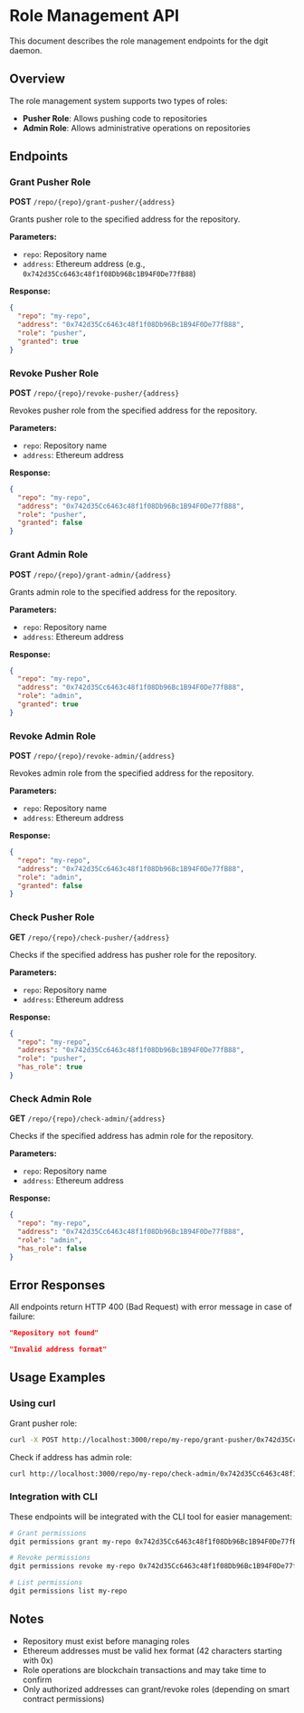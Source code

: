 # Role Management API

This document describes the role management endpoints for the dgit daemon.

## Overview

The role management system supports two types of roles:
- **Pusher Role**: Allows pushing code to repositories
- **Admin Role**: Allows administrative operations on repositories

## Endpoints

### Grant Pusher Role

**POST** `/repo/{repo}/grant-pusher/{address}`

Grants pusher role to the specified address for the repository.

**Parameters:**
- `repo`: Repository name
- `address`: Ethereum address (e.g., `0x742d35Cc6463c48f1f08Db96Bc1B94F0De77fB88`)

**Response:**
```json
{
  "repo": "my-repo",
  "address": "0x742d35Cc6463c48f1f08Db96Bc1B94F0De77fB88",
  "role": "pusher",
  "granted": true
}
```

### Revoke Pusher Role

**POST** `/repo/{repo}/revoke-pusher/{address}`

Revokes pusher role from the specified address for the repository.

**Parameters:**
- `repo`: Repository name
- `address`: Ethereum address

**Response:**
```json
{
  "repo": "my-repo",
  "address": "0x742d35Cc6463c48f1f08Db96Bc1B94F0De77fB88",
  "role": "pusher",
  "granted": false
}
```

### Grant Admin Role

**POST** `/repo/{repo}/grant-admin/{address}`

Grants admin role to the specified address for the repository.

**Parameters:**
- `repo`: Repository name
- `address`: Ethereum address

**Response:**
```json
{
  "repo": "my-repo",
  "address": "0x742d35Cc6463c48f1f08Db96Bc1B94F0De77fB88",
  "role": "admin",
  "granted": true
}
```

### Revoke Admin Role

**POST** `/repo/{repo}/revoke-admin/{address}`

Revokes admin role from the specified address for the repository.

**Parameters:**
- `repo`: Repository name
- `address`: Ethereum address

**Response:**
```json
{
  "repo": "my-repo",
  "address": "0x742d35Cc6463c48f1f08Db96Bc1B94F0De77fB88",
  "role": "admin",
  "granted": false
}
```

### Check Pusher Role

**GET** `/repo/{repo}/check-pusher/{address}`

Checks if the specified address has pusher role for the repository.

**Parameters:**
- `repo`: Repository name
- `address`: Ethereum address

**Response:**
```json
{
  "repo": "my-repo",
  "address": "0x742d35Cc6463c48f1f08Db96Bc1B94F0De77fB88",
  "role": "pusher",
  "has_role": true
}
```

### Check Admin Role

**GET** `/repo/{repo}/check-admin/{address}`

Checks if the specified address has admin role for the repository.

**Parameters:**
- `repo`: Repository name
- `address`: Ethereum address

**Response:**
```json
{
  "repo": "my-repo",
  "address": "0x742d35Cc6463c48f1f08Db96Bc1B94F0De77fB88",
  "role": "admin",
  "has_role": false
}
```

## Error Responses

All endpoints return HTTP 400 (Bad Request) with error message in case of failure:

```json
"Repository not found"
```

```json
"Invalid address format"
```

## Usage Examples

### Using curl

Grant pusher role:
```bash
curl -X POST http://localhost:3000/repo/my-repo/grant-pusher/0x742d35Cc6463c48f1f08Db96Bc1B94F0De77fB88
```

Check if address has admin role:
```bash
curl http://localhost:3000/repo/my-repo/check-admin/0x742d35Cc6463c48f1f08Db96Bc1B94F0De77fB88
```

### Integration with CLI

These endpoints will be integrated with the CLI tool for easier management:

```bash
# Grant permissions
dgit permissions grant my-repo 0x742d35Cc6463c48f1f08Db96Bc1B94F0De77fB88 pusher

# Revoke permissions  
dgit permissions revoke my-repo 0x742d35Cc6463c48f1f08Db96Bc1B94F0De77fB88

# List permissions
dgit permissions list my-repo
```

## Notes

- Repository must exist before managing roles
- Ethereum addresses must be valid hex format (42 characters starting with 0x)
- Role operations are blockchain transactions and may take time to confirm
- Only authorized addresses can grant/revoke roles (depending on smart contract permissions) 